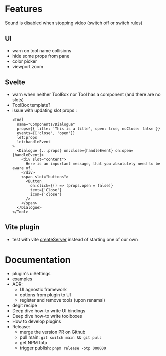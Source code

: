 # Features

Sound is disabled when stopping video (switch off or switch rules)

## UI

- warn on tool name collisions
- hide some props from pane
- color picker
- viewport zoom

## Svelte

- warn when neither ToolBox nor Tool has a component (and there are no slots)
- ToolBox template?
- issue with updating slot props :
  ```svelte
  <Tool
    name="Components/Dialogue"
    props={{ title: 'This is a title', open: true, noClose: false }}
    events={['close', 'open']}
    let:props
    let:handleEvent
  >
    <Dialogue {...props} on:close={handleEvent} on:open={handleEvent}>
      <div slot="content">
        Here is an important message, that you absolutely need to be aware of.
      </div>
      <span slot="buttons">
        <Button
          on:click={() => (props.open = false)}
          text={'Close'}
          icon={'close'}
        />
      </span>
    </Dialogue>
  </Tool>
  ```

## Vite plugin

- test with vite [createServer](https://vitejs.dev/guide/api-javascript.html#createserver) instead of starting one of our own

# Documentation

- plugin's uiSettings
- examples
- ADR:
  - UI agnostic framework
  - options from plugin to UI
  - register and remove tools (upon renamal)
- degit recipe
- Deep dive how-to write UI bindings
- Deep dive how-to write toolboxes
- How to develop plugins
- Release:
  - merge the version PR on Github
  - pull main: `git switch main && git pull`
  - get NPM totp
  - trigger publish: `pnpm release -otp 000000`
